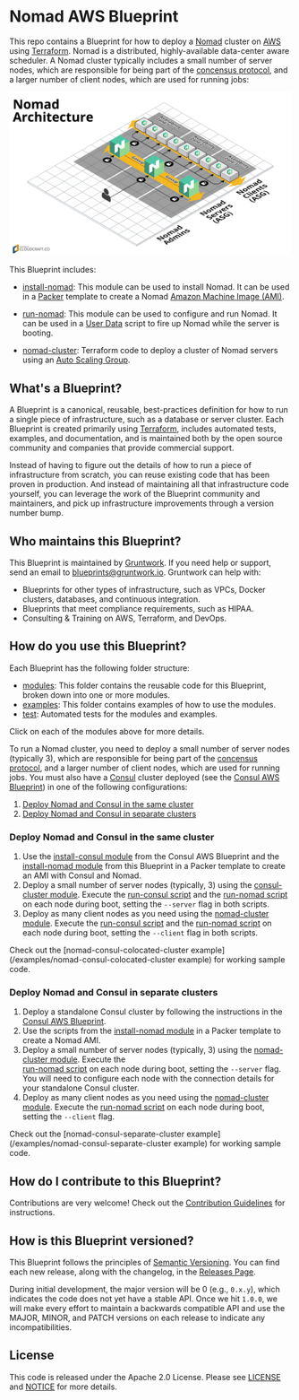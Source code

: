 # Nomad AWS Blueprint

This repo contains a Blueprint for how to deploy a [Nomad](https://www.nomadproject.io/) cluster on 
[AWS](https://aws.amazon.com/) using [Terraform](https://www.terraform.io/). Nomad is a distributed, highly-available 
data-center aware scheduler. A Nomad cluster typically includes a small number of server nodes, which are responsible 
for being part of the [concensus protocol](https://www.nomadproject.io/docs/internals/consensus.html), and a larger 
number of client nodes, which are used for running jobs:

![Nomad architecture](/_docs/architecture.png)

This Blueprint includes:

* [install-nomad](/modules/install-nomad): This module can be used to install Nomad. It can be used in a 
  [Packer](https://www.packer.io/) template to create a Nomad 
  [Amazon Machine Image (AMI)](http://docs.aws.amazon.com/AWSEC2/latest/UserGuide/AMIs.html).

* [run-nomad](/modules/run-nomad): This module can be used to configure and run Nomad. It can be used in a 
  [User Data](http://docs.aws.amazon.com/AWSEC2/latest/UserGuide/user-data.html#user-data-shell-scripts) 
  script to fire up Nomad while the server is booting.

* [nomad-cluster](/modules/nomad-cluster): Terraform code to deploy a cluster of Nomad servers using an [Auto Scaling 
  Group](https://aws.amazon.com/autoscaling/).
    
  



## What's a Blueprint?

A Blueprint is a canonical, reusable, best-practices definition for how to run a single piece of infrastructure, such 
as a database or server cluster. Each Blueprint is created primarily using [Terraform](https://www.terraform.io/), 
includes automated tests, examples, and documentation, and is maintained both by the open source community and 
companies that provide commercial support. 

Instead of having to figure out the details of how to run a piece of infrastructure from scratch, you can reuse 
existing code that has been proven in production. And instead of maintaining all that infrastructure code yourself, 
you can leverage the work of the Blueprint community and maintainers, and pick up infrastructure improvements through
a version number bump.
 
 
 
## Who maintains this Blueprint?

This Blueprint is maintained by [Gruntwork](http://www.gruntwork.io/). If you need help or support, send an email to 
[blueprints@gruntwork.io](mailto:blueprints@gruntwork.io?Subject=Nomad%20Blueprint). Gruntwork can help with:

* Blueprints for other types of infrastructure, such as VPCs, Docker clusters, databases, and continuous integration.
* Blueprints that meet compliance requirements, such as HIPAA.
* Consulting & Training on AWS, Terraform, and DevOps.



## How do you use this Blueprint?

Each Blueprint has the following folder structure:

* [modules](/modules): This folder contains the reusable code for this Blueprint, broken down into one or more modules.
* [examples](/examples): This folder contains examples of how to use the modules.
* [test](/test): Automated tests for the modules and examples.

Click on each of the modules above for more details.

<!-- TODO: update the consul-aws-blueprint URL to the final URL -->

To run a Nomad cluster, you need to deploy a small number of server nodes (typically 3), which are responsible 
for being part of the [concensus protocol](https://www.nomadproject.io/docs/internals/consensus.html), and a larger 
number of client nodes, which are used for running jobs. You must also have a [Consul](https://www.consul.io/) cluster 
deployed (see the [Consul AWS Blueprint](https://github.com/gruntwork-io/consul-aws-blueprint)) in one of the following 
configurations:

1. [Deploy Nomad and Consul in the same cluster](#deploy-nomad-and-consul-in-the-same-cluster)
1. [Deploy Nomad and Consul in separate clusters](#deploy-nomad-and-consul-in-separate-clusters)


### Deploy Nomad and Consul in the same cluster

1. Use the [install-consul 
   module](https://github.com/gruntwork-io/consul-aws-blueprint/tree/master/modules/install-consul) from the Consul AWS
   Blueprint and the [install-nomad module](/modules/install-nomad) from this Blueprint in a Packer template to create 
   an AMI with Consul and Nomad.
1. Deploy a small number of server nodes (typically, 3) using the [consul-cluster 
   module](https://github.com/gruntwork-io/consul-aws-blueprint/tree/master/modules/consul-cluster). Execute the 
   [run-consul script](https://github.com/gruntwork-io/consul-aws-blueprint/tree/master/modules/run-consul) and the
   [run-nomad script](/modules/run-nomad) on each node during boot, setting the `--server` flag in both 
   scripts.
1. Deploy as many client nodes as you need using the [nomad-cluster module](/modules/nomad-cluster). Execute the 
   [run-consul script](https://github.com/gruntwork-io/consul-aws-blueprint/tree/master/modules/run-consul) and the
   [run-nomad script](/modules/run-nomad) on each node during boot, setting the `--client` flag in both 
   scripts.

Check out the [nomad-consul-colocated-cluster example](/examples/nomad-consul-colocated-cluster example) for working
sample code.


### Deploy Nomad and Consul in separate clusters

1. Deploy a standalone Consul cluster by following the instructions in the [Consul AWS 
   Blueprint](https://github.com/gruntwork-io/consul-aws-blueprint).
1. Use the scripts from the [install-nomad module](/modules/install-nomad) in a Packer template to create a Nomad AMI.
1. Deploy a small number of server nodes (typically, 3) using the [nomad-cluster module](/modules/nomad). Execute the    
   [run-nomad script](/modules/run-nomad) on each node during boot, setting the `--server` flag. You will 
   need to configure each node with the connection details for your standalone Consul cluster.   
1. Deploy as many client nodes as you need using the [nomad-cluster module](/modules/nomad). Execute the 
   [run-nomad script](/modules/run-nomad) on each node during boot, setting the `--client` flag.

Check out the [nomad-consul-separate-cluster example](/examples/nomad-consul-separate-cluster example) for working
sample code.

 



## How do I contribute to this Blueprint?

Contributions are very welcome! Check out the [Contribution Guidelines](/CONTRIBUTING.md) for instructions.



## How is this Blueprint versioned?

This Blueprint follows the principles of [Semantic Versioning](http://semver.org/). You can find each new release, 
along with the changelog, in the [Releases Page](../../releases). 

During initial development, the major version will be 0 (e.g., `0.x.y`), which indicates the code does not yet have a 
stable API. Once we hit `1.0.0`, we will make every effort to maintain a backwards compatible API and use the MAJOR, 
MINOR, and PATCH versions on each release to indicate any incompatibilities. 



## License

This code is released under the Apache 2.0 License. Please see [LICENSE](/LICENSE) and [NOTICE](/NOTICE) for more 
details.

